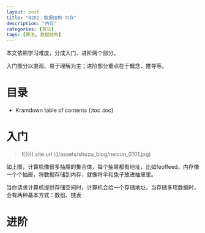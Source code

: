 ```yaml
---
layout: post
title: "0202：数据结构-内存"
description: "内存"
categories: [算法]
tags: [算法, 数据结构]
---
```


本文依照学习难度，分成入门、进阶两个部分。

入门部分以直观、易于理解为主；进阶部分重点在于概念、推导等。

# 目录

* Kramdown table of contents
{:toc .toc}

# 入门 

> ![]({{ site.url }}/assets/shuzu_blog/neicun_0101.jpg)

如上图，计算机像很多抽屉的集合体，每个抽屉都有地址，比如feoffeed。内存像一个个抽屉，将数据存储到内存，就像将伞和兔子放进抽屉里。

当你请求计算机提供存储空间时，计算机会给一个存储地址，当存储多项数据时，会有两种基本方式：数组、链表

# 进阶 



[^1]: 参考文献.
[1] 算法图解 Aditya Bhargava (作者) 袁国忠 (译者)
